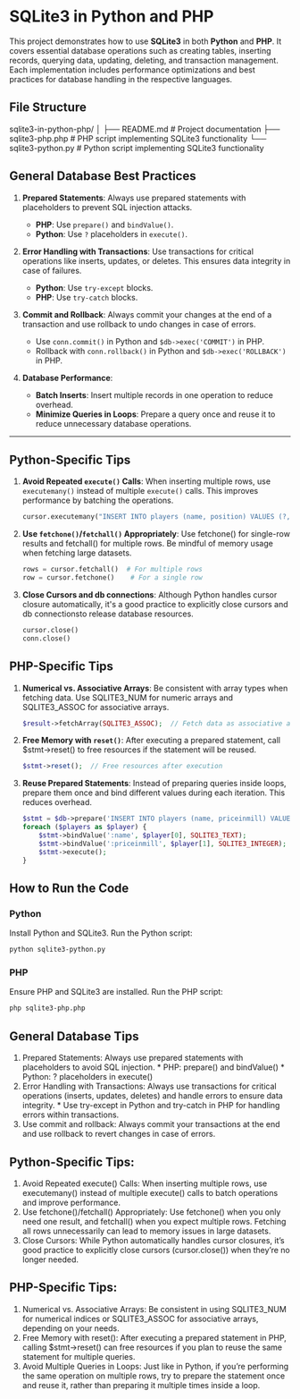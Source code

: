 # SQLite3 in Python and PHP

This project demonstrates how to use **SQLite3** in both **Python** and **PHP**. It covers essential database operations such as creating tables, inserting records, querying data, updating, deleting, and transaction management. Each implementation includes performance optimizations and best practices for database handling in the respective languages.

## File Structure

sqlite3-in-python-php/ 
│ 
├── README.md # Project documentation 
├── sqlite3-php.php # PHP script implementing SQLite3 functionality 
└── sqlite3-python.py # Python script implementing SQLite3 functionality


## General Database Best Practices

1. **Prepared Statements**: Always use prepared statements with placeholders to prevent SQL injection attacks.
   - **PHP**: Use `prepare()` and `bindValue()`.
   - **Python**: Use `?` placeholders in `execute()`.
   
2. **Error Handling with Transactions**: Use transactions for critical operations like inserts, updates, or deletes. This ensures data integrity in case of failures.
   - **Python**: Use `try-except` blocks.
   - **PHP**: Use `try-catch` blocks.

3. **Commit and Rollback**: Always commit your changes at the end of a transaction and use rollback to undo changes in case of errors.
   - Use `conn.commit()` in Python and `$db->exec('COMMIT')` in PHP.
   - Rollback with `conn.rollback()` in Python and `$db->exec('ROLLBACK')` in PHP.

4. **Database Performance**:
   - **Batch Inserts**: Insert multiple records in one operation to reduce overhead.
   - **Minimize Queries in Loops**: Prepare a query once and reuse it to reduce unnecessary database operations.

---

## Python-Specific Tips

1. **Avoid Repeated `execute()` Calls**: When inserting multiple rows, use `executemany()` instead of multiple `execute()` calls. This improves performance by batching the operations.
   ```python
   cursor.executemany("INSERT INTO players (name, position) VALUES (?, ?)", players_list)
   ````
2. **Use `fetchone()`/`fetchall()` Appropriately**: Use fetchone() for single-row results and fetchall() for multiple rows. Be mindful of memory usage when fetching large datasets.
    ```python
    rows = cursor.fetchall()  # For multiple rows
    row = cursor.fetchone()    # For a single row
    ```
3. **Close Cursors and db connections**: Although Python handles cursor closure automatically, it's a good practice to explicitly close cursors and db connectionsto release database resources.
    ```python
    cursor.close()
    conn.close()
    ```

## PHP-Specific Tips

1. **Numerical vs. Associative Arrays**: Be consistent with array types when fetching data.
Use SQLITE3_NUM for numeric arrays and SQLITE3_ASSOC for associative arrays.
    ```php
    $result->fetchArray(SQLITE3_ASSOC);  // Fetch data as associative array
    ```
2. **Free Memory with `reset()`**: After executing a prepared statement, call $stmt->reset() to free resources if the statement will be reused.
    ```php
    $stmt->reset();  // Free resources after execution
    ````
3. **Reuse Prepared Statements**: Instead of preparing queries inside loops, prepare them once and bind different values during each iteration. This reduces overhead.
    ```php
    $stmt = $db->prepare('INSERT INTO players (name, priceinmill) VALUES (:name, :priceinmill)');
    foreach ($players as $player) {
        $stmt->bindValue(':name', $player[0], SQLITE3_TEXT);
        $stmt->bindValue(':priceinmill', $player[1], SQLITE3_INTEGER);
        $stmt->execute();
    }
    ```


## How to Run the Code

### Python
Install Python and SQLite3.
Run the Python script:
```bash
python sqlite3-python.py
```

### PHP
Ensure PHP and SQLite3 are installed.
Run the PHP script:
```bash
php sqlite3-php.php
```




## General Database Tips

1. Prepared Statements: Always use prepared statements with placeholders to avoid SQL injection.
        * PHP: prepare() and bindValue()
        * Python: ? placeholders in execute()
2. Error Handling with Transactions: Always use transactions for critical operations (inserts, updates, deletes) and handle errors to ensure data integrity.
        * Use try-except in Python and try-catch in PHP for handling errors within transactions.
3. Use commit and rollback: Always commit your transactions at the end and use rollback to revert changes in case of errors.


## Python-Specific Tips:
1. Avoid Repeated execute() Calls: When inserting multiple rows, use executemany() instead of multiple execute() calls to batch operations and improve performance.
2. Use fetchone()/fetchall() Appropriately: Use fetchone() when you only need one result, and fetchall() when you expect multiple rows. Fetching all rows unnecessarily can lead to memory issues in large datasets.
3. Close Cursors: While Python automatically handles cursor closures, it’s good practice to explicitly close cursors (cursor.close()) when they’re no longer needed.

## PHP-Specific Tips:
1. Numerical vs. Associative Arrays: Be consistent in using SQLITE3_NUM for numerical indices or SQLITE3_ASSOC for associative arrays, depending on your needs.
2. Free Memory with reset(): After executing a prepared statement in PHP, calling $stmt->reset() can free resources if you plan to reuse the same statement for multiple queries.
3. Avoid Multiple Queries in Loops: Just like in Python, if you’re performing the same operation on multiple rows, try to prepare the statement once and reuse it, rather than preparing it multiple times inside a loop.